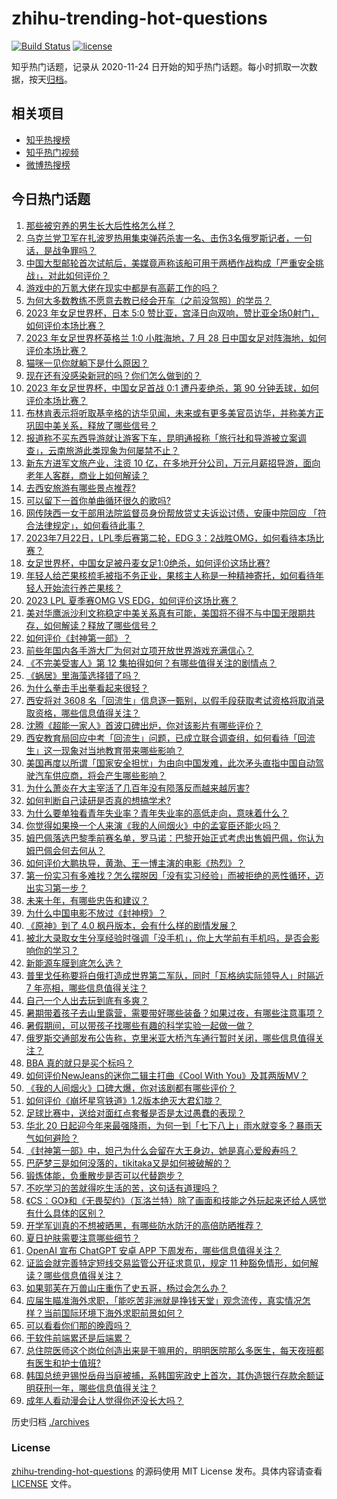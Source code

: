 # zhihu-trending-hot-questions

[![Build Status](https://github.com/justjavac/zhihu-trending-hot-questions/workflows/ci/badge.svg?branch=master)](https://github.com/justjavac/zhihu-trending-hot-questions/actions)
[![license](https://img.shields.io/github/license/justjavac/zhihu-trending-hot-questions)](https://github.com/justjavac/zhihu-trending-hot-questions/blob/master/LICENSE)

知乎热门话题，记录从 2020-11-24
日开始的知乎热门话题。每小时抓取一次数据，按天[归档](./archives)。

## 相关项目

- [知乎热搜榜](https://github.com/justjavac/zhihu-trending-top-search)
- [知乎热门视频](https://github.com/justjavac/zhihu-trending-hot-video)
- [微博热搜榜](https://github.com/justjavac/weibo-trending-hot-search)

## 今日热门话题

<!-- BEGIN -->
<!-- 最后更新时间 Sun Jul 23 2023 06:13:53 GMT+0800 (China Standard Time) -->

1. [那些被穷养的男生长大后性格怎么样？](https://www.zhihu.com/question/263676326)
1. [乌克兰党卫军在扎波罗热用集束弹药杀害一名、击伤3名俄罗斯记者，一句话，是战争罪吗？](https://www.zhihu.com/question/613473842)
1. [中国大型邮轮首次试航后，美媒竟声称该船可用于两栖作战构成「严重安全挑战」，对此如何评价？](https://www.zhihu.com/question/613351277)
1. [游戏中的万氪大佬在现实中都是有高薪工作的吗？](https://www.zhihu.com/question/431746142)
1. [为何大多数教练不愿意去教已经会开车（之前没驾照）的学员？](https://www.zhihu.com/question/609771033)
1. [2023 年女足世界杯，日本 5:0 赞比亚，宫泽日向双响，赞比亚全场0射门，如何评价本场比赛？](https://www.zhihu.com/question/613419817)
1. [2023 年女足世界杯英格兰 1:0 小胜海地，7 月 28 日中国女足对阵海地，如何评价本场比赛？](https://www.zhihu.com/question/613419848)
1. [猫咪一见你就躺下是什么原因？](https://www.zhihu.com/question/389314404)
1. [现在还有没感染新冠的吗？你们怎么做到的？](https://www.zhihu.com/question/576527176)
1. [2023 年女足世界杯，中国女足首战 0:1 遭丹麦绝杀，第 90 分钟丢球，如何评价本场比赛？](https://www.zhihu.com/question/613419928)
1. [布林肯表示将听取基辛格的访华见闻，未来或有更多美官员访华，并称美方正巩固中美关系，释放了哪些信号？](https://www.zhihu.com/question/613444658)
1. [报道称不买东西导游就让游客下车，昆明通报称「旅行社和导游被立案调查」，云南旅游此类现象为何屡禁不止？](https://www.zhihu.com/question/613459360)
1. [新东方进军文旅产业，注资 10 亿，在多地开分公司，万元月薪招导游，面向老年人客群，商业上如何解读？](https://www.zhihu.com/question/613446328)
1. [去西安旅游有哪些景点推荐?](https://www.zhihu.com/question/607015404)
1. [可以留下一首你单曲循环很久的歌吗?](https://www.zhihu.com/question/613475947)
1. [网传陕西一女干部用法院监督员身份帮放贷丈夫诉讼讨债，安康中院回应 「符合法律规定」，如何看待此事？](https://www.zhihu.com/question/613292001)
1. [2023年7月22日，LPL季后赛第二轮，EDG 3：2战胜OMG，如何看待本场比赛？](https://www.zhihu.com/question/613476230)
1. [女足世界杯，中国女足被丹麦女足1:0绝杀，如何评价这场比赛?](https://www.zhihu.com/question/613479317)
1. [年轻人给芒果核梳毛被指不务正业，果核主人称是一种精神寄托，如何看待年轻人开始流行养芒果核？](https://www.zhihu.com/question/613267642)
1. [2023 LPL 夏季赛OMG VS EDG，如何评价这场比赛？](https://www.zhihu.com/question/613448360)
1. [美对华鹰派沙利文称稳定中美关系真有可能，美国将不得不与中国无限期共存，如何解读？释放了哪些信号？](https://www.zhihu.com/question/613450593)
1. [如何评价《封神第一部》？](https://www.zhihu.com/question/612987610)
1. [前些年国内各手游大厂为何对立项开放世界游戏充满信心？](https://www.zhihu.com/question/612016959)
1. [《不完美受害人》第 12 集拍得如何？有哪些值得关注的剧情点？](https://www.zhihu.com/question/613460401)
1. [《蜗居》里海藻选择错了吗？](https://www.zhihu.com/question/24445144)
1. [为什么拳击手出拳看起来很轻？](https://www.zhihu.com/question/557737612)
1. [西安将对 3608 名「回流生」信息逐一甄别，以假手段获取考试资格将取消录取资格，哪些信息值得关注？](https://www.zhihu.com/question/613405323)
1. [沈腾《超能一家人》首波口碑出炉，你对该影片有哪些评价？](https://www.zhihu.com/question/612255699)
1. [西安教育局回应中考「回流生」问题，已成立联合调查组，如何看待「回流生」这一现象对当地教育带来哪些影响？](https://www.zhihu.com/question/613167440)
1. [美国再度以所谓「国家安全担忧」为由向中国发难，此次矛头直指中国自动驾驶汽车供应商，将会产生哪些影响？](https://www.zhihu.com/question/613332181)
1. [为什么萧炎在大主宰活了几百年没有陨落反而越来越厉害?](https://www.zhihu.com/question/488999232)
1. [如何判断自己读研是否真的想搞学术?](https://www.zhihu.com/question/606676255)
1. [为什么要单独看青年失业率？青年失业率的高低走向，意味着什么？](https://www.zhihu.com/question/613445713)
1. [你觉得如果换一个人来演《我的人间烟火》中的孟宴臣还能火吗？](https://www.zhihu.com/question/612868485)
1. [姆巴佩落选巴黎季前赛名单，罗马诺：巴黎开始正式考虑出售姆巴佩，你认为姆巴佩会何去何从？](https://www.zhihu.com/question/613405754)
1. [如何评价大鹏执导，黄渤、王一博主演的电影《热烈》？](https://www.zhihu.com/question/613244903)
1. [第一份实习有多难找？怎么摆脱因「没有实习经验」而被拒绝的恶性循环，迈出实习第一步？](https://www.zhihu.com/question/611893769)
1. [未来十年，有哪些忠告和建议？](https://www.zhihu.com/question/613045469)
1. [为什么中国电影不放过《封神榜》？](https://www.zhihu.com/question/611662713)
1. [《原神》到了 4.0 枫丹版本，会有什么样的剧情发展？](https://www.zhihu.com/question/609079662)
1. [被北大录取女生分享经验时强调「没手机」，你上大学前有手机吗，是否会影响你的学习？](https://www.zhihu.com/question/613244656)
1. [新能源车膜到底怎么选？](https://www.zhihu.com/question/612065652)
1. [普里戈任称要将白俄打造成世界第二军队，同时「瓦格纳实际领导人」时隔近 7 年亮相，哪些信息值得关注？](https://www.zhihu.com/question/613229197)
1. [自己一个人出去玩到底有多爽？](https://www.zhihu.com/question/608178257)
1. [暑期带着孩子去山里露营，需要带好哪些装备？如果过夜，有哪些注意事项？](https://www.zhihu.com/question/609232489)
1. [暑假期间，可以带孩子找哪些有趣的科学实验一起做一做？](https://www.zhihu.com/question/610471037)
1. [俄罗斯交通部发布公告称，克里米亚大桥汽车通行暂时关闭，哪些信息值得关注？](https://www.zhihu.com/question/613446977)
1. [BBA 真的就只是买个标吗？](https://www.zhihu.com/question/604019461)
1. [如何评价NewJeans的迷你二辑主打曲《Cool With You》及其两版MV？](https://www.zhihu.com/question/612446246)
1. [《我的人间烟火》口碑大爆，你对该剧都有哪些评价？](https://www.zhihu.com/question/610713305)
1. [如何评价《崩坏星穹铁道》1.2版本绝灭大君幻胧？](https://www.zhihu.com/question/613172670)
1. [足球比赛中，送给对面红点套餐是否是太过愚蠢的表现？](https://www.zhihu.com/question/612263853)
1. [华北 20 日起迎今年来最强降雨，为何一到「七下八上」雨水就变多？暴雨天气如何避险？](https://www.zhihu.com/question/613235626)
1. [《封神第一部》中，妲己为什么会留在大王身边，她是真心爱殷寿吗？](https://www.zhihu.com/question/613055102)
1. [巴萨梦三是如何没落的，tikitaka又是如何被破解的？](https://www.zhihu.com/question/283701981)
1. [锻炼体能，负重散步是否可以代替跑步？](https://www.zhihu.com/question/612289924)
1. [不吃学习的苦就得吃生活的苦，这句话有道理吗？](https://www.zhihu.com/question/430586865)
1. [《CS：GO》和《无畏契约》（瓦洛兰特）除了画面和技能之外玩起来还给人感觉有什么具体的区别？](https://www.zhihu.com/question/454674801)
1. [开学军训真的不想被晒黑，有哪些防水防汗的高倍防晒推荐？](https://www.zhihu.com/question/611532688)
1. [夏日护肤需要注意哪些细节？](https://www.zhihu.com/question/610415205)
1. [OpenAI 宣布 ChatGPT 安卓 APP 下周发布，哪些信息值得关注？](https://www.zhihu.com/question/613410847)
1. [证监会就完善特定短线交易监管公开征求意见，规定 11 种豁免情形，如何解读？哪些信息值得关注？](https://www.zhihu.com/question/613295626)
1. [如果郭芙在万兽山庄重伤了史五哥，杨过会怎么办？](https://www.zhihu.com/question/613066012)
1. [应届生瞄准海外求职，「能吃苦非洲就是挣钱天堂」观念流传，真实情况怎样？当前国际环境下海外求职前景如何？](https://www.zhihu.com/question/612863092)
1. [可以看看你们那的晚霞吗？](https://www.zhihu.com/question/609770102)
1. [干软件前端累还是后端累？](https://www.zhihu.com/question/612836855)
1. [总住院医师这个岗位创造出来是干嘛用的，明明医院那么多医生，每天夜班都有医生和护士值班?](https://www.zhihu.com/question/572521785)
1. [韩国总统尹锡悦岳母当庭被捕，系韩国宪政史上首次，其伪造银行存款余额证明获刑一年，哪些信息值得关注？](https://www.zhihu.com/question/613356893)
1. [成年人看动漫会让人觉得你还没长大吗？](https://www.zhihu.com/question/603996661)

<!-- END -->

历史归档 [./archives](./archives)

### License

[zhihu-trending-hot-questions](https://github.com/justjavac/zhihu-trending-hot-questions)
的源码使用 MIT License 发布。具体内容请查看 [LICENSE](./LICENSE) 文件。

